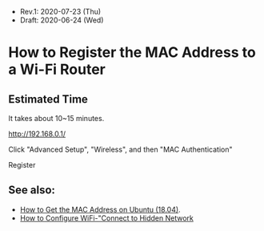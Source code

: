 * Rev.1: 2020-07-23 (Thu)
* Draft: 2020-06-24 (Wed)
# How to Register the MAC Address to a Wi-Fi Router

## Estimated Time
It takes about 10~15 minutes.

http://192.168.0.1/

Click "Advanced Setup", "Wireless", and then "MAC Authentication"

Register

## See also:
* [How to Get the MAC Address on Ubuntu (18.04)](get_the_mac_address.md).
* [How to Configure WiFi-"Connect to Hidden Network](https://github.com/aimldl/technical_skills/blob/master/computing_environments/linux_ubuntu/how_to/configure_wifi-connect_to_hidden_network.md)
